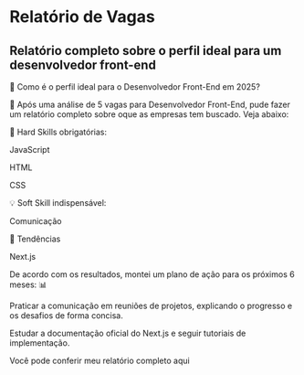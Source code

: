 # Relatório de Vagas
## Relatório completo sobre o perfil ideal para um desenvolvedor front-end

🤔  Como é o perfil ideal para o Desenvolvedor Front-End em 2025?



🔎 Após uma análise de 5 vagas para Desenvolvedor Front-End, pude fazer um relatório completo sobre oque as empresas tem buscado. Veja abaixo:



🧠 Hard Skills obrigatórias:

JavaScript

HTML

CSS



💡 Soft Skill indispensável:

Comunicação



🚀  Tendências

Next.js



De acordo com os resultados, montei um plano de ação para os próximos 6 meses: 📊 



Praticar a comunicação em reuniões de projetos, explicando o progresso e os desafios de forma concisa.

Estudar a documentação oficial do Next.js e seguir tutoriais de implementação. 



Você pode conferir meu relatório completo aqui
